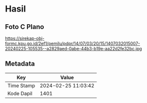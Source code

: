 # Hasil

## Foto C Plano

https://sirekap-obj-formc.kpu.go.id/2ef1/pemilu/pdpr/14/07/03/20/15/1407032015007-20240225-105535--a2829aed-0abe-44b3-b19e-aa22d2fe32bc.jpg


## Metadata

| Key        | Value               |
| ---------- | ------------------- |
| Time Stamp | 2024-02-25 11:03:42 |
| Kode Dapil | 1401                |



